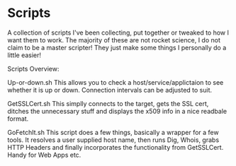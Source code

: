 # Scripts

A collection of scripts I've been collecting, put together or tweaked to how I want them to work. The majority of these are not rocket science, I do not claim to be a master scripter! They just make some things I personally do a little easier!

Scripts Overview:

Up-or-down.sh 
This allows you to check a host/service/applictaion to see whether it is up or down. Connection intervals can be adjusted to suit.

GetSSLCert.sh
This simplly connects to the target, gets the SSL cert, ditches the unnecessary stuff and displays the x509 info in a nice readbale format.

GoFetchIt.sh
This script does a few things, basically a wrapper for a few tools. It resolves a user supplied host name, then runs Dig, Whois, grabs HTTP Headers and finally incorporates the functionality from GetSSLCert. Handy for Web Apps etc. 
